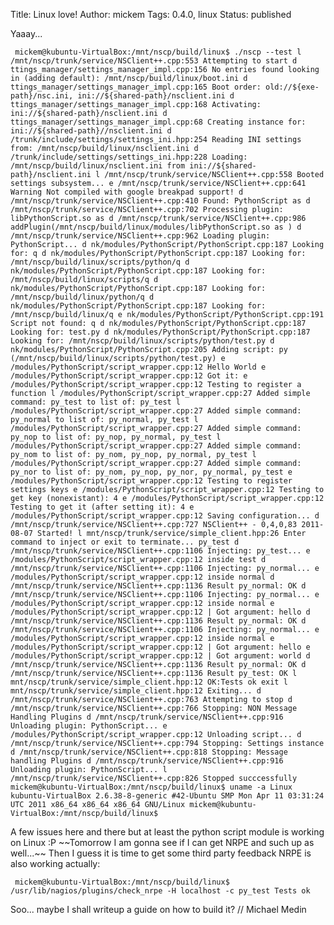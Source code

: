 Title: Linux love!
Author: mickem
Tags: 0.4.0, linux
Status: published

Yaaay...

     mickem@kubuntu-VirtualBox:/mnt/nscp/build/linux$ ./nscp --test l /mnt/nscp/trunk/service/NSClient++.cpp:553 Attempting to start d ttings_manager/settings_manager_impl.cpp:156 No entries found looking in (adding default): /mnt/nscp/build/linux/boot.ini d ttings_manager/settings_manager_impl.cpp:165 Boot order: old://${exe-path}/nsc.ini, ini://${shared-path}/nsclient.ini d ttings_manager/settings_manager_impl.cpp:168 Activating: ini://${shared-path}/nsclient.ini d ttings_manager/settings_manager_impl.cpp:68 Creating instance for: ini://${shared-path}//nsclient.ini d /trunk/include/settings/settings_ini.hpp:254 Reading INI settings from: /mnt/nscp/build/linux/nsclient.ini d /trunk/include/settings/settings_ini.hpp:228 Loading: /mnt/nscp/build/linux/nsclient.ini from ini://${shared-path}/nsclient.ini l /mnt/nscp/trunk/service/NSClient++.cpp:558 Booted settings subsystem... e /mnt/nscp/trunk/service/NSClient++.cpp:641 Warning Not compiled with google breakpad support! d /mnt/nscp/trunk/service/NSClient++.cpp:410 Found: PythonScript as d /mnt/nscp/trunk/service/NSClient++.cpp:702 Processing plugin: libPythonScript.so as d /mnt/nscp/trunk/service/NSClient++.cpp:986 addPlugin(/mnt/nscp/build/linux/modules/libPythonScript.so as ) d /mnt/nscp/trunk/service/NSClient++.cpp:962 Loading plugin: PythonScript... d nk/modules/PythonScript/PythonScript.cpp:187 Looking for: q d nk/modules/PythonScript/PythonScript.cpp:187 Looking for: /mnt/nscp/build/linux/scripts/python/q d nk/modules/PythonScript/PythonScript.cpp:187 Looking for: /mnt/nscp/build/linux/scripts/q d nk/modules/PythonScript/PythonScript.cpp:187 Looking for: /mnt/nscp/build/linux/python/q d nk/modules/PythonScript/PythonScript.cpp:187 Looking for: /mnt/nscp/build/linux/q e nk/modules/PythonScript/PythonScript.cpp:191 Script not found: q d nk/modules/PythonScript/PythonScript.cpp:187 Looking for: test.py d nk/modules/PythonScript/PythonScript.cpp:187 Looking for: /mnt/nscp/build/linux/scripts/python/test.py d nk/modules/PythonScript/PythonScript.cpp:205 Adding script: py (/mnt/nscp/build/linux/scripts/python/test.py) e /modules/PythonScript/script_wrapper.cpp:12 Hello World e /modules/PythonScript/script_wrapper.cpp:12 Got it: e /modules/PythonScript/script_wrapper.cpp:12 Testing to register a function l /modules/PythonScript/script_wrapper.cpp:27 Added simple command: py_test to list of: py_test l /modules/PythonScript/script_wrapper.cpp:27 Added simple command: py_normal to list of: py_normal, py_test l /modules/PythonScript/script_wrapper.cpp:27 Added simple command: py_nop to list of: py_nop, py_normal, py_test l /modules/PythonScript/script_wrapper.cpp:27 Added simple command: py_nom to list of: py_nom, py_nop, py_normal, py_test l /modules/PythonScript/script_wrapper.cpp:27 Added simple command: py_nor to list of: py_nom, py_nop, py_nor, py_normal, py_test e /modules/PythonScript/script_wrapper.cpp:12 Testing to register settings keys e /modules/PythonScript/script_wrapper.cpp:12 Testing to get key (nonexistant): 4 e /modules/PythonScript/script_wrapper.cpp:12 Testing to get it (after setting it): 4 e /modules/PythonScript/script_wrapper.cpp:12 Saving configuration... d /mnt/nscp/trunk/service/NSClient++.cpp:727 NSClient++ - 0,4,0,83 2011-08-07 Started! l mnt/nscp/trunk/service/simple_client.hpp:26 Enter command to inject or exit to terminate... py_test d /mnt/nscp/trunk/service/NSClient++.cpp:1106 Injecting: py_test... e /modules/PythonScript/script_wrapper.cpp:12 inside test d /mnt/nscp/trunk/service/NSClient++.cpp:1106 Injecting: py_normal... e /modules/PythonScript/script_wrapper.cpp:12 inside normal d /mnt/nscp/trunk/service/NSClient++.cpp:1136 Result py_normal: OK d /mnt/nscp/trunk/service/NSClient++.cpp:1106 Injecting: py_normal... e /modules/PythonScript/script_wrapper.cpp:12 inside normal e /modules/PythonScript/script_wrapper.cpp:12 | Got argument: hello d /mnt/nscp/trunk/service/NSClient++.cpp:1136 Result py_normal: OK d /mnt/nscp/trunk/service/NSClient++.cpp:1106 Injecting: py_normal... e /modules/PythonScript/script_wrapper.cpp:12 inside normal e /modules/PythonScript/script_wrapper.cpp:12 | Got argument: hello e /modules/PythonScript/script_wrapper.cpp:12 | Got argument: world d /mnt/nscp/trunk/service/NSClient++.cpp:1136 Result py_normal: OK d /mnt/nscp/trunk/service/NSClient++.cpp:1136 Result py_test: OK l mnt/nscp/trunk/service/simple_client.hpp:12 OK:Tests ok exit l mnt/nscp/trunk/service/simple_client.hpp:12 Exiting... d /mnt/nscp/trunk/service/NSClient++.cpp:763 Attempting to stop d /mnt/nscp/trunk/service/NSClient++.cpp:766 Stopping: NON Message Handling Plugins d /mnt/nscp/trunk/service/NSClient++.cpp:916 Unloading plugin: PythonScript... e /modules/PythonScript/script_wrapper.cpp:12 Unloading script... d /mnt/nscp/trunk/service/NSClient++.cpp:794 Stopping: Settings instance d /mnt/nscp/trunk/service/NSClient++.cpp:818 Stopping: Message handling Plugins d /mnt/nscp/trunk/service/NSClient++.cpp:916 Unloading plugin: PythonScript... l /mnt/nscp/trunk/service/NSClient++.cpp:826 Stopped succcessfully mickem@kubuntu-VirtualBox:/mnt/nscp/build/linux$ uname -a Linux kubuntu-VirtualBox 2.6.38-8-generic #42-Ubuntu SMP Mon Apr 11 03:31:24 UTC 2011 x86_64 x86_64 x86_64 GNU/Linux mickem@kubuntu-VirtualBox:/mnt/nscp/build/linux$ 

A few issues here and there but at least the python script module is
working on Linux :P \~\~Tomorrow I am gonna see if I can get NRPE and
such up as well...\~\~ Then I guess it is time to get some third party
feedback NRPE is also working actually:

     mickem@kubuntu-VirtualBox:/mnt/nscp/build/linux$ /usr/lib/nagios/plugins/check_nrpe -H localhost -c py_test Tests ok 

Soo... maybe I shall writeup a guide on how to build it? // Michael
Medin
